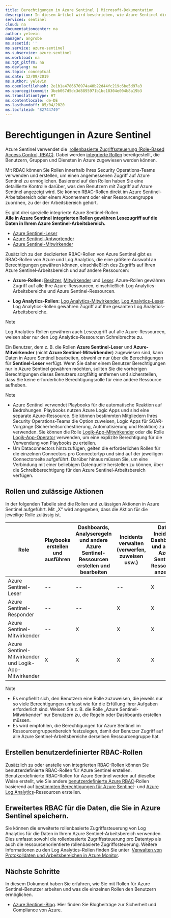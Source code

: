 ```yaml
---
title: Berechtigungen in Azure Sentinel | Microsoft-Dokumentation
description: In diesem Artikel wird beschrieben, wie Azure Sentinel die rollenbasierte Zugriffssteuerung zum Zuweisen von Berechtigungen für Benutzer verwendet und die zulässigen Aktionen für jede Rolle identifiziert.
services: sentinel
cloud: na
documentationcenter: na
author: yelevin
manager: angrobe
ms.assetid: ''
ms.service: azure-sentinel
ms.subservice: azure-sentinel
ms.workload: na
ms.tgt_pltfrm: na
ms.devlang: na
ms.topic: conceptual
ms.date: 12/09/2019
ms.author: yelevin
ms.openlocfilehash: 2e1b1a4786670974a40b22d44fc219c6be5d97a3
ms.sourcegitcommit: 3beb067d5dc3d8895971b1bc18304e004b8a19b3
ms.translationtype: HT
ms.contentlocale: de-DE
ms.lasthandoff: 05/04/2020
ms.locfileid: "82744749"
---
```

# <a name="permissions-in-azure-sentinel"></a>Berechtigungen in Azure Sentinel

Azure Sentinel verwendet die  [rollenbasierte Zugriffssteuerung (Role-Based Access Control, RBAC)](../role-based-access-control/role-assignments-portal.md). Dabei werden [integrierte Rollen](../role-based-access-control/built-in-roles.md) bereitgestellt, die Benutzern, Gruppen und Diensten in Azure zugewiesen werden können.

Mit RBAC können Sie Rollen innerhalb Ihres Security Operations-Teams verwenden und erstellen, um einen angemessenen Zugriff auf Azure Sentinel zu ermöglichen. Basierend auf den Rollen haben Sie eine detaillierte Kontrolle darüber, was den Benutzern mit Zugriff auf Azure Sentinel angezeigt wird. Sie können RBAC-Rollen direkt im Azure Sentinel-Arbeitsbereich oder einem Abonnement oder einer Ressourcengruppe zuordnen, zu der der Arbeitsbereich gehört.

Es gibt drei spezielle integrierte Azure Sentinel-Rollen.  
**Alle in Azure Sentinel integrierten Rollen gewähren Lesezugriff auf die Daten in Ihrem Azure Sentinel-Arbeitsbereich.**
- [Azure Sentinel-Leser](../role-based-access-control/built-in-roles.md#azure-sentinel-reader)
- [Azure Sentinel-Antwortender](../role-based-access-control/built-in-roles.md#azure-sentinel-responder)
- [Azure Sentinel-Mitwirkender](../role-based-access-control/built-in-roles.md#azure-sentinel-contributor)

Zusätzlich zu den dedizierten RBAC-Rollen von Azure Sentinel gibt es RBAC-Rollen von Azure und Log Analytics, die eine größere Auswahl an Berechtigungen gewähren können, einschließlich des Zugriffs auf Ihren Azure Sentinel-Arbeitsbereich und auf andere Ressourcen:

- **Azure-Rollen:** [Besitzer](../role-based-access-control/built-in-roles.md#owner), [Mitwirkender](../role-based-access-control/built-in-roles.md#contributor) und [Leser](../role-based-access-control/built-in-roles.md#reader). Azure-Rollen gewähren Zugriff auf alle Ihre Azure-Ressourcen, einschließlich Log Analytics-Arbeitsbereiche und Azure Sentinel-Ressourcen.

-   **Log Analytics-Rollen:** [Log Analytics-Mitwirkender](../role-based-access-control/built-in-roles.md#log-analytics-contributor), [Log Analytics-Leser](../role-based-access-control/built-in-roles.md#log-analytics-reader). Log Analytics-Rollen gewähren Zugriff auf Ihre gesamten Log Analytics-Arbeitsbereiche. 

> [!NOTE]
> Log Analytics-Rollen gewähren auch Lesezugriff auf alle Azure-Ressourcen, weisen aber nur den Log Analytics-Ressourcen Schreibrechte zu.


Ein Benutzer, dem z. B. die Rollen **Azure Sentinel-Leser** und **Azure-Mitwirkender** (nicht **Azure Sentinel-Mitwirkender**) zugewiesen sind, kann Daten in Azure Sentinel bearbeiten, obwohl er nur über die Berechtigungen für **Sentinel-Leser** verfügt. Wenn Sie daher einem Benutzer Berechtigungen nur in Azure Sentinel gewähren möchten, sollten Sie die vorherigen Berechtigungen dieses Benutzers sorgfältig entfernen und sicherstellen, dass Sie keine erforderliche Berechtigungsrolle für eine andere Ressource aufheben.

> [!NOTE]
>- Azure Sentinel verwendet Playbooks für die automatische Reaktion auf Bedrohungen. Playbooks nutzen Azure Logic Apps und sind eine separate Azure-Ressource. Sie können bestimmten Mitgliedern Ihres Security Operations-Teams die Option zuweisen, Logic Apps für SOAR-Vorgänge (Sicherheitsorchestrierung, Automatisierung und Reaktion) zu verwenden. Sie können die Rolle [Logik-App-Mitwirkender](../role-based-access-control/built-in-roles.md#logic-app-contributor) oder die Rolle [Logik-App-Operator](../role-based-access-control/built-in-roles.md#logic-app-operator) verwenden, um eine explizite Berechtigung für die Verwendung von Playbooks zu erteilen.
>- Um Dataconnectors hinzuzufügen, gelten die erforderlichen Rollen für die einzelnen Connectors pro Connectortyp und sind auf der jeweiligen Connectorseite aufgeführt. Darüber hinaus müssen Sie, um eine Verbindung mit einer beliebigen Datenquelle herstellen zu können, über die Schreibberechtigung für den Azure Sentinel-Arbeitsbereich verfügen.



## <a name="roles-and-allowed-actions"></a>Rollen und zulässige Aktionen

In der folgenden Tabelle sind die Rollen und zulässigen Aktionen in Azure Sentinel aufgeführt. Mit „X“ wird angegeben, dass die Aktion für die jeweilige Rolle zulässig ist.

| Role | Playbooks erstellen und ausführen| Dashboards, Analyseregeln und andere Azure Sentinel-Ressourcen erstellen und bearbeiten | Incidents verwalten (verwerfen, zuweisen usw.) | Daten, Incidents, Dashboards und andere Azure Sentinel-Ressourcen anzeigen |
|--- |---|---|---|---|
| Azure Sentinel-Leser | -- | -- | -- | X |
| Azure Sentinel-Responder|--|--| X | X |
| Azure Sentinel-Mitwirkender | -- | X | X | X |
| Azure Sentinel-Mitwirkender und Logik-App-Mitwirkender | X | X | X | X |


> [!NOTE]
> - Es empfiehlt sich, den Benutzern eine Rolle zuzuweisen, die jeweils nur so viele Berechtigungen umfasst wie für die Erfüllung ihrer Aufgaben erforderlich sind. Weisen Sie z. B. die Rolle „Azure Sentinel-Mitwirkender“ nur Benutzern zu, die Regeln oder Dashboards erstellen müssen.
> - Es wird empfohlen, die Berechtigungen für Azure Sentinel im Ressourcengruppenbereich festzulegen, damit der Benutzer Zugriff auf alle Azure Sentinel-Arbeitsbereiche derselben Ressourcengruppe hat.
>
## <a name="building-custom-rbac-roles"></a>Erstellen benutzerdefinierter RBAC-Rollen

Zusätzlich zu oder anstelle von integrierten RBAC-Rollen können Sie benutzerdefinierte RBAC-Rollen für Azure Sentinel erstellen. Benutzerdefinierte RBAC-Rollen für Azure Sentinel werden auf dieselbe Weise erstellt, wie Sie andere [benutzerdefinierte Azure RBAC](../role-based-access-control/custom-roles-rest.md#create-a-custom-role)-Rollen basierend auf [bestimmten Berechtigungen für Azure Sentinel](../role-based-access-control/resource-provider-operations.md#microsoftsecurityinsights)- und [Azure Log Analytics](../role-based-access-control/resource-provider-operations.md#microsoftoperationalinsights)-Ressourcen erstellen.

## <a name="advanced-rbac-on-the-data-you-store-in-azure-sentinel"></a>Erweitertes RBAC für die Daten, die Sie in Azure Sentinel speichern.
  
Sie können die erweiterte rollenbasierte Zugriffssteuerung von Log Analytics für die Daten in Ihrem Azure Sentinel-Arbeitsbereich verwenden. Dies umfasst sowohl die rollenbasierte Zugriffssteuerung pro Datentyp als auch die ressourcenorientierte rollenbasierte Zugriffssteuerung. Weitere Informationen zu den Log Analytics-Rollen finden Sie unter  [Verwalten von Protokolldaten und Arbeitsbereichen in Azure Monitor](../azure-monitor/platform/manage-access.md#manage-access-using-workspace-permissions).

## <a name="next-steps"></a>Nächste Schritte
In diesem Dokument haben Sie erfahren, wie Sie mit Rollen für Azure Sentinel-Benutzer arbeiten und was die einzelnen Rollen den Benutzern ermöglichen.

* [Azure Sentinel-Blog](https://aka.ms/azuresentinelblog). Hier finden Sie Blogbeiträge zur Sicherheit und Compliance von Azure.
